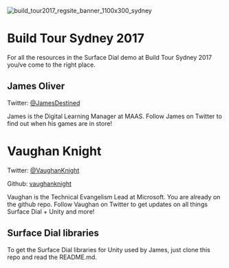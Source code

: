 ![build_tour2017_regsite_banner_1100x300_sydney](https://user-images.githubusercontent.com/252951/27621633-820f2850-5c15-11e7-93dd-f5b57c84edf2.jpg)

# Build Tour Sydney 2017 
For all the resources in the Surface Dial demo at Build Tour Sydney 2017 you/ve come to the right place.

## James Oliver 
Twitter: [@JamesDestined](https://twitter.com/JamesDestined)

James is the Digital Learning Manager at MAAS.  Follow James on Twitter to find out when his games are in store!

# Vaughan Knight
Twitter: [@VaughanKnight](https://twitter.com/vaughanknight)

Github: [vaughanknight](https://github.com/vaughanknight/)

Vaughan is the Technical Evangelism Lead at Microsoft.  You are already on the github repo.  Follow Vaughan on Twitter to get updates on all things Surface Dial + Unity and more!

## Surface Dial libraries
To get the Surface Dial libraries for Unity used by James, just clone this repo and read the README.md.
 
